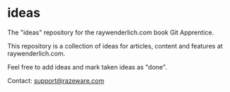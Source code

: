 # ideas
The "ideas" repository for the raywenderlich.com book Git Apprentice.

This repository is a collection of ideas for articles, content and features at raywenderlich.com.

Feel free to add ideas and mark taken ideas as "done".


Contact: support@razeware.com
